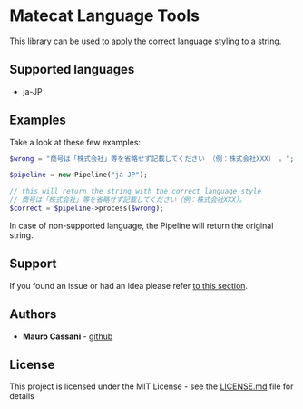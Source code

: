 # Matecat Language Tools

This library can be used to apply the correct language styling to a string.

## Supported languages

- ja-JP

## Examples

Take a look at these few examples:

```php
$wrong = "商号は「株式会社」等を省略せず記載してください （例：株式会社XXX） 。";

$pipeline = new Pipeline("ja-JP");

// this will return the string with the correct language style
// 商号は「株式会社」等を省略せず記載してください（例：株式会社XXX）。
$correct = $pipeline->process($wrong); 
```

In case of non-supported language, the Pipeline will return the original string.

## Support

If you found an issue or had an idea please refer [to this section](https://github.com/mauretto78/language-tool/issues).

## Authors

* **Mauro Cassani** - [github](https://github.com/mauretto78)

## License

This project is licensed under the MIT License - see the [LICENSE.md](LICENSE.md) file for details


